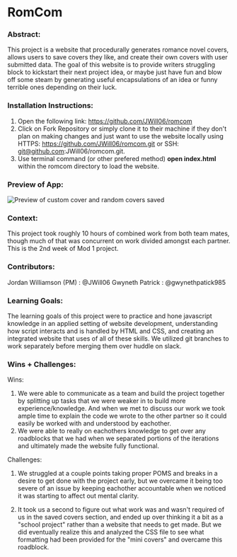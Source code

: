 # RomCom  

### Abstract:

This project is a website that procedurally generates romance novel covers, allows users to save covers they like, and create their own covers with user submitted data. The goal of this website is to provide writers struggling block to kickstart their next project idea, or maybe just have fun and blow off some steam by generating useful encapsulations of an idea or funny terrible ones depending on their luck.

### Installation Instructions:

1. Open the following link: https://github.com/JWill06/romcom
2. Click on Fork Repository or simply clone it to their machine if they don't plan on making changes and just want to use the website locally using HTTPS: https://github.com/JWill06/romcom.git or SSH: git@github.com:JWill06/romcom.git.
3. Use terminal command (or other prefered method) **open index.html** within the romcom directory to load the website.

### Preview of App:

![Preview of custom cover and random covers saved](https://postimg.cc/xJ8WH8Cd)

### Context:

This project took roughly 10 hours of combined work from both team mates, though much of that was concurrent on work divided amongst each partner. This is the 2nd week of Mod 1 project.

### Contributors:

Jordan Williamson (PM) : @JWill06
Gwyneth Patrick : @gwynethpatick985

### Learning Goals:

The learning goals of this project were to practice and hone javascript knowledge in an applied setting of website development, understanding how script interacts and is handled by HTML and CSS, and creating an integrated website that uses of all of these skills. We utilized git branches to work separately before merging them over huddle on slack.

### Wins + Challenges:

Wins: 
1. We were able to communicate as a team and build the project together by splitting up tasks that we were weaker in to build more experience/knowledge. And when we met to discuss our work we took ample time to explain the code we wrote to the other partner so it could easily be worked with and understood by eachother.
2. We were able to really on eachothers knowledge to get over any roadblocks that we had when we separated portions of the iterations and ultimately made the website fully functional.

Challenges:
1. We struggled at a couple points taking proper POMS and breaks in a desire to get done with the project early, but we overcame it being too severe of an issue by keeping eachother accountable when we noticed it was starting to affect out mental clarity.

2. It took us a second to figure out what work was and wasn't required of us in the saved covers section, and ended up over thinking it a bit as a "school project" rather than a website that needs to get made. But we did eventually realize this and analyzed the CSS file to see what formatting had been provided for the "mini covers" and overcame this roadblock.
 